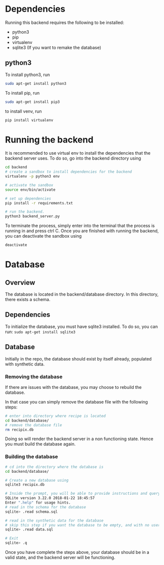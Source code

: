 # Dependencies

Running this backend requires the following to be installed: 
 - python3 
 - pip
 - virtualenv 
 - sqlite3 (If you want to remake the database)

## python3 
To install python3, run
```bash
sudo apt-get install python3
```
To install pip, run
```bash
sudo apt-get install pip3
```
to install venv, run
```bash
pip install virtualenv
```


# Running the backend

It is recommended to use virtual env to install the dependencies that the backend server uses. 
To do so, go into the backend directory using 

```bash
cd backend
# create a sandbox to install dependencies for the backend
virtualenv -p python3 env

# activate the sandbox
source env/bin/activate

# set up dependencies
pip install -r requirements.txt

# run the backend. 
python3 backend_server.py

```

To terminate the process, simply enter into the terminal that the process is running in and press ctrl C. 
Once you are finished with running the backend, you can deactivate the sandbox using
```bash
deactivate
```

# Database

## Overview
The database is located in the backend/database directory. 
In this directory, there exists a schema. 

## Dependencies
To initialize the database, you must have sqlite3 installed.
To do so, you can run:
`sudo apt-get install sqlite3`

## Database
Initially in the repo, the database should exist by itself already, populated with synthetic data. 

### Removing the database
If there are issues with the database, you may choose to rebuild the database. 

In that case you can simply remove the database file with the following steps:

```bash
# enter into directory where recipe is located
cd backend/database/
# remove the database file
rm recipix.db
```

Doing so will render the backend server in a non functioning state. Hence you must build the database again. 

### Building the database
```bash
# cd into the directory where the database is 
cd backend/database/

# Create a new database using 
sqlite3 recipix.db

# Inside the prompt, you will be able to provide instructions and query the database.
SQLite version 3.22.0 2018-01-22 18:45:57
Enter ".help" for usage hints.
# read in the schema for the database
sqlite> .read schema.sql

# read in the synthetic data for the database
# skip this step if you want the database to be empty, and with no users, no recipes, no ingredients etc.
sqlite> .read data.sql

# Exit 
sqlite> .q 
```

Once you have complete the steps above, your database should be in a valid state, and the backend server will be functioning. 

